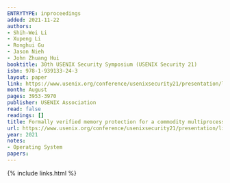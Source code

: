 ```yaml
---
ENTRYTYPE: inproceedings
added: 2021-11-22
authors:
- Shih-Wei Li
- Xupeng Li
- Ronghui Gu
- Jason Nieh
- John Zhuang Hui
booktitle: 30th USENIX Security Symposium (USENIX Security 21)
isbn: 978-1-939133-24-3
layout: paper
link: https://www.usenix.org/conference/usenixsecurity21/presentation/li-shih-wei
month: August
pages: 3953-3970
publisher: USENIX Association
read: false
readings: []
title: Formally verified memory protection for a commodity multiprocessor hypervisor
url: https://www.usenix.org/conference/usenixsecurity21/presentation/li-shih-wei
year: 2021
notes:
- Operating System
papers:
---
```

{% include links.html %}
